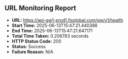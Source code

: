 ## URL Monitoring Report

- **URL:** https://api-gw1-prod1.fisglobal.com/gw/v1/health
- **Start Time:** 2025-06-13T15:47:21.440388
- **End Time:** 2025-06-13T15:47:21.647171
- **Total Time Taken:** 0.206783 seconds
- **HTTP Status Code:** 200
- **Status:** Success
- **Failure Reason:** N/A
